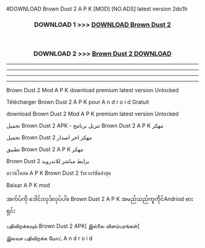 #DOWNLOAD Brown Dust 2  A P K [MOD] [NO.ADS] latest version 2do1h



<div align="center">

<h3>DOWNLOAD 1 >>> <a href="https://teeasianyam.web.app?sq=Brown Dust 2 ">DOWNLOAD Brown Dust 2  </a></h3><br>

<h3>DOWNLOAD 2 >>> <a href="https://teeasianyam.web.app?sq=Brown Dust 2  ">Brown Dust 2   DOWNLOAD </a></h3>

</div>


----------------------------------------------------------

----------------------------------------------------------

----------------------------------------------------------

----------------------------------------------------------


Brown Dust 2   Mod A P K download premium latest version Unlocked

Télécharger Brown Dust 2   A P K pour A n d r o i d Gratuit

download Brown Dust 2   Mod A P K premium latest version Unlocked

تحميل Brown Dust 2   APK - تنزيل برنامج Brown Dust 2   A P K مهكر

تحميل Brown Dust 2   مهكر اخر اصدار

تطبيق Brown Dust 2   A P K مهكر

Brown Dust 2   برابط مباشر للاندرويد

ดาวน์โหลด A P K Brown Dust 2   รับเวอร์ชันล่าสุด

Baixar A P K mod

အက်ပ်ကို ဒေါင်းလုဒ်လုပ်ပါ။ Brown Dust 2   A P K အမည်သည်ကူကိုင်Andriod ဗားရှင်း

பதிவிறக்கவும் Brown Dust 2   APK[ இல்லை விளம்பரங்கள்] 
 
இலவச பதிவிறக்க மோட் A n d r o i d



